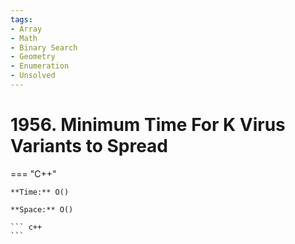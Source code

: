 ```yaml
---
tags:
- Array
- Math
- Binary Search
- Geometry
- Enumeration
- Unsolved
---
```



# 1956. Minimum Time For K Virus Variants to Spread

=== "C++"

    **Time:** O()

    **Space:** O()

    ``` c++
    ```